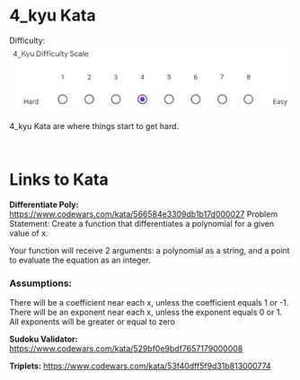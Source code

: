 # 4_kyu Kata

Difficulty: ![4_kyu_difficulty_diagram](4_kyu.PNG?raw=true)

4_kyu Kata are where things start to get hard.

<BR>

# Links to Kata

**Differentiate Poly:** https://www.codewars.com/kata/566584e3309db1b17d000027
Problem Statement: Create a function that differentiates a polynomial for a given value of x.

Your function will receive 2 arguments: a polynomial as a string, and a point to evaluate the equation as an integer.

### Assumptions:
There will be a coefficient near each x, unless the coefficient equals 1 or -1.
There will be an exponent near each x, unless the exponent equals 0 or 1.
All exponents will be greater or equal to zero


**Sudoku Validator:** https://www.codewars.com/kata/529bf0e9bdf7657179000008

**Triplets:** https://www.codewars.com/kata/53f40dff5f9d31b813000774